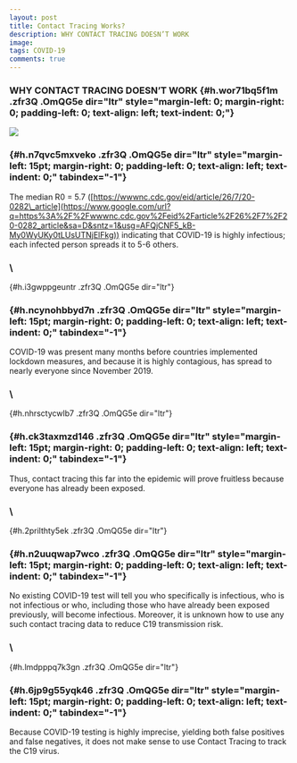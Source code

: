 ```yaml
---
layout: post
title: Contact Tracing Works?
description: WHY CONTACT TRACING DOESN’T WORK
image: 
tags: COVID-19
comments: true
---
```


### **WHY CONTACT TRACING DOESN’T WORK** {#h.wor71bq5f1m .zfr3Q .OmQG5e dir="ltr" style="margin-left: 0; margin-right: 0; padding-left: 0; text-align: left; text-indent: 0;"}

[![](https://lh4.googleusercontent.com/n46qRpf2O3axiHlzwNmCbdOR01LctNZubzfjOUasm33s0rW_qV0PXjpkdGAsdZtEMbxScHAU-ytimghIOOZXuRYqq0CYjc_OtVozd7P3f14wiHVmxOM=w1280)](https://www.google.com/url?q=https%3A%2F%2Fredcap.med.usc.edu%2Fsurveys%2F%3Fs%3DJ7KEL4YTKT&sa=D&sntz=1&usg=AFQjCNGgmJPVlIxKzdq9Pd16K5HC0kstRQ)

###  {#h.n7qvc5mxveko .zfr3Q .OmQG5e dir="ltr" style="margin-left: 15pt; margin-right: 0; padding-left: 0; text-align: left; text-indent: 0;" tabindex="-1"}

[](#h.n7qvc5mxveko)

The median R0 = 5.7
([https://wwwnc.cdc.gov/eid/article/26/7/20-0282\_article](https://www.google.com/url?q=https%3A%2F%2Fwwwnc.cdc.gov%2Feid%2Farticle%2F26%2F7%2F20-0282_article&sa=D&sntz=1&usg=AFQjCNF5_kB-My0WyUKy0tLUsUTNjElFkg))
indicating that COVID-19 is highly infectious; each infected person
spreads it to 5-6 others.

### \
 {#h.i3gwppgeuntr .zfr3Q .OmQG5e dir="ltr"}

###  {#h.ncynohbbyd7n .zfr3Q .OmQG5e dir="ltr" style="margin-left: 15pt; margin-right: 0; padding-left: 0; text-align: left; text-indent: 0;" tabindex="-1"}

[](#h.ncynohbbyd7n)

COVID-19 was present many months before countries implemented lockdown
measures, and because it is highly contagious, has spread to nearly
everyone since November 2019.

### \
 {#h.nhrsctycwlb7 .zfr3Q .OmQG5e dir="ltr"}

###  {#h.ck3taxmzd146 .zfr3Q .OmQG5e dir="ltr" style="margin-left: 15pt; margin-right: 0; padding-left: 0; text-align: left; text-indent: 0;" tabindex="-1"}

[](#h.ck3taxmzd146)

Thus, contact tracing this far into the epidemic will prove fruitless
because everyone has already been exposed.

### \
 {#h.2prilthty5ek .zfr3Q .OmQG5e dir="ltr"}

###  {#h.n2uuqwap7wco .zfr3Q .OmQG5e dir="ltr" style="margin-left: 15pt; margin-right: 0; padding-left: 0; text-align: left; text-indent: 0;" tabindex="-1"}

[](#h.n2uuqwap7wco)

No existing COVID-19 test will tell you who specifically is infectious,
who is not infectious or who, including those who have already been
exposed previously, will become infectious. Moreover, it is unknown how
to use any such contact tracing data to reduce C19 transmission risk.

### \
 {#h.lmdpppq7k3gn .zfr3Q .OmQG5e dir="ltr"}

###  {#h.6jp9g55yqk46 .zfr3Q .OmQG5e dir="ltr" style="margin-left: 15pt; margin-right: 0; padding-left: 0; text-align: left; text-indent: 0;" tabindex="-1"}

[](#h.6jp9g55yqk46)

Because COVID-19 testing is highly imprecise, yielding both false
positives and false negatives, it does not make sense to use Contact
Tracing to track the C19 virus.
